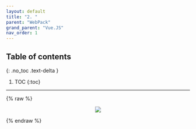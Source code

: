 ```yaml
---
layout: default
title: "2. "
parent: "WebPack"
grand_parent: "Vue.JS"
nav_order: 1
---
```


## Table of contents
{: .no_toc .text-delta }

1. TOC
{:toc}

---

{% raw %}

<p align="center">
  <img src="https://taehyungs-programming-blog.github.io/blog/assets/images/vuejs/3.WebPack/3.WebPack-2-1.png"/>
</p>

{% endraw %}